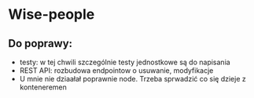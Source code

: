 # Wise-people

## Do poprawy:

* testy: w tej chwili szczególnie testy jednostkowe są do napisania 
* REST API: rozbudowa endpointow o usuwanie, modyfikacje 
* U mnie nie dziaałał poprawnie node. Trzeba sprwadzić co się dzieje z konteneremen

